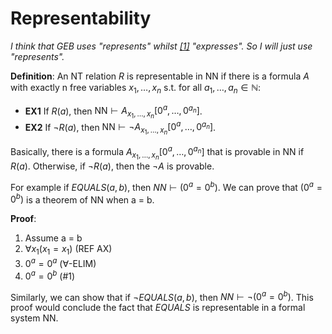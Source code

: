 # Representability

_I think that GEB uses "represents" whilst [[1]](https://www.amazon.com/Introduction-Mathematical-Logic-Dover-Mathematics/dp/0486497852) "expresses". So I will just use "represents"._

**Definition**: An NT relation $R$ is representable in NN if there is a formula $A$ with exactly n free variables $x_1,\dots,x_n$ s.t. for all $a_1,\dots,a_n \in \mathbb{N}$:

- **EX1** If $R(a)$, then $\text{NN} \vdash A_{x_1,\dots,x_n}[0^a,\dots,0^{a_n}]$.
- **EX2** If $\neg R(a)$, then $\text{NN} \vdash \neg A_{x_1,\dots,x_n}[0^a,\dots,0^{a_n}]$.

Basically, there is a formula $A_{x_1,\dots,x_n}[0^a,\dots,0^{a_n}]$ that is provable in NN if $R(a)$. Otherwise, if $\neg R(a)$, then the $\neg A$ is provable.

For example if $EQUALS(a,b)$, then $NN \vdash (0^a = 0^b)$. We can prove that $(0^a = 0^b)$ is a theorem of NN when a = b. 

**Proof**:
1) Assume a = b
2) $\forall x_1(x_1 = x_1)$ (REF AX)
3) $0^a = 0^a$ ($\forall$-ELIM)
4) $0^a = 0^b$ (#1)

Similarly, we can show that if $\neg EQUALS(a,b)$, then $NN \vdash \neg (0^a = 0^b)$. This proof would conclude the fact that $EQUALS$ is representable in a formal system NN.
